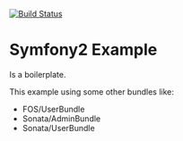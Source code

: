 [![Build Status](https://travis-ci.org/Raffaello/symfony2-example.svg)](https://travis-ci.org/Raffaello/symfony2-example)

# Symfony2 Example

Is a boilerplate.

This example using some other bundles like:

- FOS/UserBundle
- Sonata/AdminBundle
- Sonata/UserBundle


